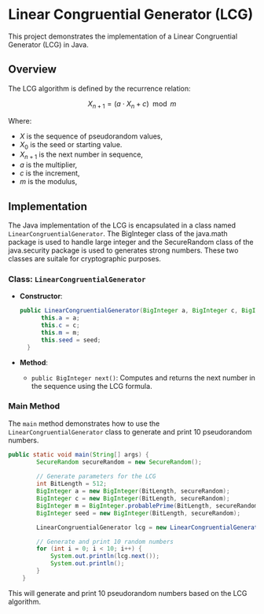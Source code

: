 
# Linear Congruential Generator (LCG)

This project demonstrates the implementation of a Linear Congruential Generator (LCG) in Java.

## Overview

The LCG algorithm is defined by the recurrence relation:

$$
X_{n+1} = (a \cdot X_n + c) \mod m
$$

Where:
- $X$ is the sequence of pseudorandom values,
- $X_0$ is the seed or starting value.
- $X_{n+1}$ is the next number in sequence,
- $a$ is the multiplier,
- $c$ is the increment,
- $m$ is the modulus,

## Implementation

The Java implementation of the LCG is encapsulated in a class named `LinearCongruentialGenerator`. The BigInteger class of the java.math package is used to handle large integer and the SecureRandom class of the java.security package is used to generates strong numbers. These two classes are suitale for cryptographic purposes.

### Class: `LinearCongruentialGenerator`

- **Constructor**:
  ```java
  public LinearCongruentialGenerator(BigInteger a, BigInteger c, BigInteger m, BigInteger seed) {
        this.a = a;
        this.c = c;
        this.m = m;
        this.seed = seed;
    }
  ```

- **Method**:
  - `public BigInteger next()`: Computes and returns the next number in the sequence using the LCG formula.

### Main Method

The `main` method demonstrates how to use the `LinearCongruentialGenerator` class to generate and print 10 pseudorandom numbers.

```java
public static void main(String[] args) {
        SecureRandom secureRandom = new SecureRandom();
        
        // Generate parameters for the LCG
        int BitLength = 512;
        BigInteger a = new BigInteger(BitLength, secureRandom);
        BigInteger c = new BigInteger(BitLength, secureRandom);
        BigInteger m = BigInteger.probablePrime(BitLength, secureRandom);
        BigInteger seed = new BigInteger(BitLength, secureRandom);

        LinearCongruentialGenerator lcg = new LinearCongruentialGenerator(a, c, m, seed);

        // Generate and print 10 random numbers
        for (int i = 0; i < 10; i++) {
            System.out.println(lcg.next());
            System.out.println();
        }
    }
```

This will generate and print 10 pseudorandom numbers based on the LCG algorithm.
